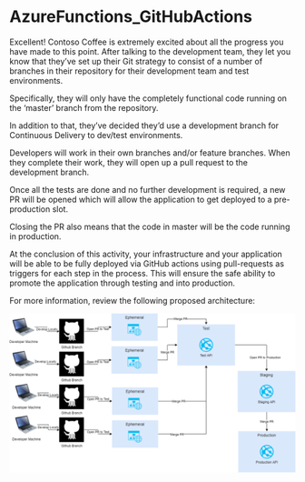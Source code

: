 # AzureFunctions_GitHubActions

Excellent! Contoso Coffee is extremely excited about all the progress you have made to this point. After talking to the development team, they let you know that they’ve set up their Git strategy to consist of a number of branches in their repository for their development team and test environments.

Specifically, they will only have the completely functional code running on the ‘master’ branch from the repository.

In addition to that, they’ve decided they’d use a development branch for Continuous Delivery to dev/test environments.

Developers will work in their own branches and/or feature branches. When they complete their work, they will open up a pull request to the development branch.

Once all the tests are done and no further development is required, a new PR will be opened which will allow the application to get deployed to a pre-production slot.

Closing the PR also means that the code in master will be the code running in production.

At the conclusion of this activity, your infrastructure and your application will be able to be fully deployed via GitHub actions using pull-requests as triggers for each step in the process. This will ensure the safe ability to promote the application through testing and into production.

For more information, review the following proposed architecture:

![](challengue.jpg)
